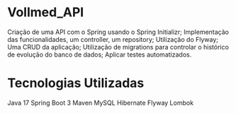 # Vollmed_API
Criação de uma API com o Spring usando o Spring Initializr;
Implementação das funcionalidades, um controller, um repository;
Utilização do Flyway;
Uma CRUD da aplicação;
Utilização de migrations para controlar o histórico de evolução do banco de dados;
Aplicar testes automatizados.

# Tecnologias Utilizadas
Java 17
Spring Boot 3
Maven
MySQL
Hibernate
Flyway
Lombok
